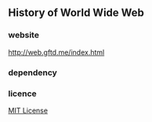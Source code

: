 ## History of World Wide Web

### website
http://web.gftd.me/index.html

### dependency

### licence
[MIT License](https://spdx.org/licenses/MIT/)
